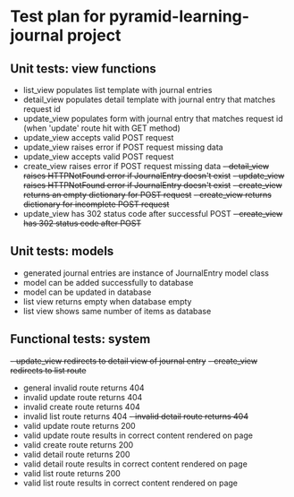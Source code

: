 # Test plan for pyramid-learning-journal project

## Unit tests: view functions
- list_view populates list template with journal entries
- detail_view populates detail template with journal entry that matches request id
- update_view populates form with journal entry that matches request id (when 'update' route hit with GET method)
- update_view accepts valid POST request
- update_view raises error if POST request missing data
- update_view accepts valid POST request
- create_view raises error if POST request missing data
~~- detail_view raises HTTPNotFound error if JournalEntry doesn't exist~~
~~- update_view raises HTTPNotFound error if JournalEntry doesn't exist~~
~~- create_view returns an empty dictionary for POST request~~
~~- create_view returns dictionary for incomplete POST request~~
- update_view has 302 status code after successful POST
~~- create_view has 302 status code after POST~~

## Unit tests: models
- generated journal entries are instance of JournalEntry model class 
- model can be added successfully to database
- model can be updated in database
- list view returns empty when database empty
- list view shows same number of items as database


## Functional tests: system
~~- update_view redirects to detail view of journal entry~~
~~- create_view redirects to list route~~
- general invalid route returns 404
- invalid update route returns 404
- invalid create route returns 404
- invalid list route returns 404
~~- invalid detail route returns 404~~
- valid update route returns 200
- valid update route results in correct content rendered on page
- valid create route returns 200
- valid detail route returns 200
- valid detail route results in correct content rendered on page
- valid list route returns 200
- valid list route results in correct content rendered on page